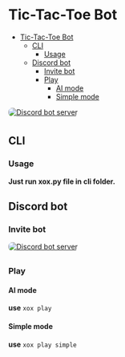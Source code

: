 # Tic-Tac-Toe Bot

- [Tic-Tac-Toe Bot](#tic-tac-toe-bot)
  - [CLI](#cli)
    - [Usage](#usage)
  - [Discord bot](#discord-bot)
    - [Invite bot](#invite-bot)
    - [Play](#play)
      - [AI mode](#ai-mode)
      - [Simple mode](#simple-mode)

[<img src="https://img.shields.io/badge/Join Server-3070ed.svg?&style=for-the-badge&logo=discord&logoColor=white" alt="Discord bot server" style="margin-bottom: 7px;border-radius: 7px" />](https://discord.gg/uUvPJNbbYG)

## CLI
### Usage
**Just run xox.py file in cli folder.**

## Discord bot
### Invite bot
[<img src="https://img.shields.io/badge/Invite-3070ed.svg?&style=for-the-badge&logo=discord&logoColor=white" alt="Discord bot server" style="margin-bottom: 7px;border-radius: 7px" />](https://discord.com/oauth2/authorize?client_id=1164232238246924439&scope=bot&permissions=1074031680)

### Play
#### AI mode
**use** `xox play`
#### Simple mode
**use** `xox play simple`